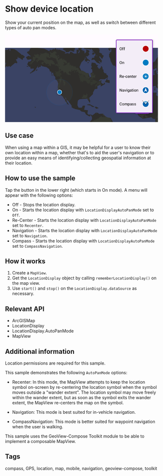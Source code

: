 # Show device location

Show your current position on the map, as well as switch between different types of auto pan modes.

![Image of show device location](show-device-location.png)

## Use case

When using a map within a GIS, it may be helpful for a user to know their own location within a map, whether that's to aid the user's navigation or to provide an easy means of identifying/collecting geospatial information at their location.

## How to use the sample

Tap the button in the lower right (which starts in On mode). A menu will appear with the following options:

* Off - Stops the location display.
* On - Starts the location display with `LocationDisplayAutoPanMode` set to `Off`.
* Re-Center - Starts the location display with `LocationDisplayAutoPanMode` set to `Recenter`.
* Navigation - Starts the location display with `LocationDisplayAutoPanMode` set to `Navigation`.
* Compass - Starts the location display with `LocationDisplayAutoPanMode` set to `CompassNavigation`.

## How it works

1. Create a `MapView`.
2. Get the `LocationDisplay` object by calling `rememberLocationDisplay()` on the map view.
3. Use `start()` and `stop()` on the `LocationDisplay.dataSource` as necessary.

## Relevant API

* ArcGISMap
* LocationDisplay
* LocationDisplay.AutoPanMode
* MapView

## Additional information

Location permissions are required for this sample.

This sample demonstrates the following `AutoPanMode` options:

* Recenter: In this mode, the MapView attempts to keep the location symbol on-screen by re-centering the location symbol when the symbol moves outside a "wander extent". The location symbol may move freely within the wander extent, but as soon as the symbol exits the wander extent, the MapView re-centers the map on the symbol.

* Navigation: This mode is best suited for in-vehicle navigation.

* CompassNavigation: This mode is better suited for waypoint navigation when the user is walking.

This sample uses the GeoView-Compose Toolkit module to be able to implement a composable MapView.

## Tags

compass, GPS, location, map, mobile, navigation, geoview-compose, toolkit
